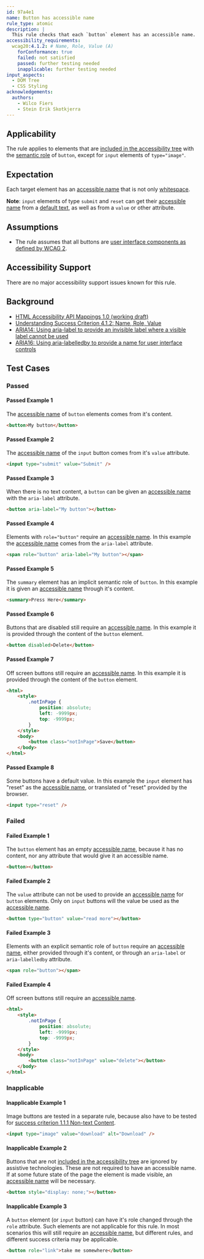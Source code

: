 ```yaml
---
id: 97a4e1
name: Button has accessible name
rule_type: atomic
description: |
  This rule checks that each `button` element has an accessible name.
accessibility_requirements:
  wcag20:4.1.2: # Name, Role, Value (A)
    forConformance: true
    failed: not satisfied
    passed: further testing needed
    inapplicable: further testing needed
input_aspects:
  - DOM Tree
  - CSS Styling
acknowledgements:
  authors:
    - Wilco Fiers
    - Stein Erik Skotkjerra
---
```


## Applicability

The rule applies to elements that are [included in the accessibility tree][] with the [semantic role](#semantic-role) of `button`, except for `input` elements of `type="image"`.

## Expectation

Each target element has an [accessible name][] that is not only [whitespace][].

**Note**: `input` elements of type `submit` and `reset` can get their [accessible name][] from a [default text](https://www.w3.org/TR/html-aam/#input-type-button-input-type-submit-and-input-type-reset), as well as from a `value` or other attribute.

## Assumptions

- The rule assumes that all buttons are [user interface components as defined by WCAG 2](https://www.w3.org/TR/WCAG21/#dfn-user-interface-components).

## Accessibility Support

There are no major accessibility support issues known for this rule.

## Background

- [HTML Accessibility API Mappings 1.0 (working draft)](https://www.w3.org/TR/html-aam/)
- [Understanding Success Criterion 4.1.2: Name, Role, Value](https://www.w3.org/WAI/WCAG21/Understanding/name-role-value)
- [ARIA14: Using aria-label to provide an invisible label where a visible label cannot be used](https://www.w3.org/WAI/WCAG21/Techniques/aria/ARIA14)
- [ARIA16: Using aria-labelledby to provide a name for user interface controls](https://www.w3.org/WAI/WCAG21/Techniques/aria/ARIA16)

## Test Cases

### Passed

#### Passed Example 1

The [accessible name][] of `button` elements comes from it's content.

```html
<button>My button</button>
```

#### Passed Example 2

The [accessible name][] of the `input` button comes from it's `value` attribute.

```html
<input type="submit" value="Submit" />
```

#### Passed Example 3

When there is no text content, a `button` can be given an [accessible name][] with the `aria-label` attribute.

```html
<button aria-label="My button"></button>
```

#### Passed Example 4

Elements with `role="button"` require an [accessible name][]. In this example the [accessible name][] comes from the `aria-label` attribute.

```html
<span role="button" aria-label="My button"></span>
```

#### Passed Example 5

The `summary` element has an implicit semantic role of `button`. In this example it is given an [accessible name][] through it's content.

```html
<summary>Press Here</summary>
```

#### Passed Example 6

Buttons that are disabled still require an [accessible name][]. In this example it is provided through the content of the `button` element.

```html
<button disabled>Delete</button>
```

#### Passed Example 7

Off screen buttons still require an [accessible name][]. In this example it is provided through the content of the `button` element.

```html
<html>
	<style>
		.notInPage {
			position: absolute;
			left: -9999px;
			top: -9999px;
		}
	</style>
	<body>
		<button class="notInPage">Save</button>
	</body>
</html>
```

#### Passed Example 8

Some buttons have a default value. In this example the `input` element has "reset" as the [accessible name][], or translated of "reset" provided by the browser.

```html
<input type="reset" />
```

### Failed

#### Failed Example 1

The `button` element has an empty [accessible name][], because it has no content, nor any attribute that would give it an accessible name.

```html
<button></button>
```

#### Failed Example 2

The `value` attribute can not be used to provide an [accessible name][] for `button` elements. Only on `input` buttons will the value be used as the [accessible name][].

```html
<button type="button" value="read more"></button>
```

#### Failed Example 3

Elements with an explicit semantic role of `button` require an [accessible name][], either provided through it's content, or through an `aria-label` or `aria-labelledby` attribute.

```html
<span role="button"></span>
```

#### Failed Example 4

Off screen buttons still require an [accessible name][].

```html
<html>
	<style>
		.notInPage {
			position: absolute;
			left: -9999px;
			top: -9999px;
		}
	</style>
	<body>
		<button class="notInPage" value="delete"></button>
	</body>
</html>
```

### Inapplicable

#### Inapplicable Example 1

Image buttons are tested in a separate rule, because also have to be tested for [success criterion 1.1.1 Non-text Content](https://www.w3.org/TR/WCAG21/#non-text-content).

```html
<input type="image" value="download" alt="Download" />
```

#### Inapplicable Example 2

Buttons that are not [included in the accessibility tree][] are ignored by assistive technologies. These are not required to have an accessible name. If at some future state of the page the element is made visible, an [accessible name][] will be necessary.

```html
<button style="display: none;"></button>
```

#### Inapplicable Example 3

A `button` element (or `input` button) can have it's role changed through the `role` attribute. Such elements are not applicable for this rule. In most scenarios this will still require an [accessible name][], but different rules, and different success criteria may be applicable.

```html
<button role="link">take me somewhere</button>
```

[accessible name]: #accessible-name 'Definition of accessible name'
[included in the accessibility tree]: #included-in-the-accessibility-tree 'Definition of included in the accessibility tree'
[whitespace]: #whitespace 'Definition of whitespace'
